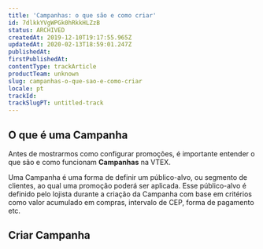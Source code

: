 ```yaml
---
title: 'Campanhas: o que são e como criar'
id: 7dlkkYVgWPGk0hRkkHLZzB
status: ARCHIVED
createdAt: 2019-12-10T19:17:55.965Z
updatedAt: 2020-02-13T18:59:01.247Z
publishedAt: 
firstPublishedAt: 
contentType: trackArticle
productTeam: unknown
slug: campanhas-o-que-sao-e-como-criar
locale: pt
trackId: 
trackSlugPT: untitled-track
---
```


## O que é uma Campanha

Antes de mostrarmos como configurar promoções, é importante entender o que são e como funcionam __Campanhas__ na VTEX.

Uma Campanha é uma forma de definir um público-alvo, ou segmento de clientes, ao qual uma promoção poderá ser aplicada. Esse público-alvo é definido pelo lojista durante a criação da Campanha com base em critérios como valor acumulado em compras, intervalo de CEP, forma de pagamento etc.

## Criar Campanha




